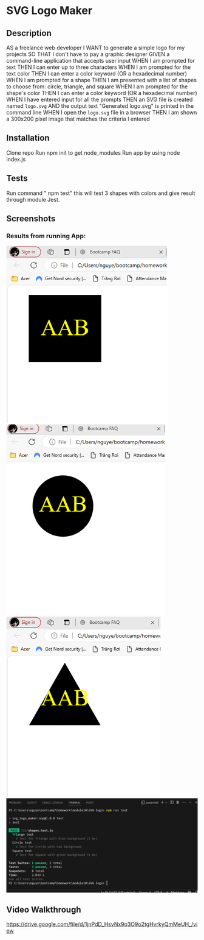 # SVG Logo Maker

## Description

AS a freelance web developer
I WANT to generate a simple logo for my projects
SO THAT I don't have to pay a graphic designer
GIVEN a command-line application that accepts user input
WHEN I am prompted for text
THEN I can enter up to three characters
WHEN I am prompted for the text color
THEN I can enter a color keyword (OR a hexadecimal number)
WHEN I am prompted for a shape
THEN I am presented with a list of shapes to choose from: circle, triangle, and square
WHEN I am prompted for the shape's color
THEN I can enter a color keyword (OR a hexadecimal number)
WHEN I have entered input for all the prompts
THEN an SVG file is created named `logo.svg`
AND the output text "Generated logo.svg" is printed in the command line
WHEN I open the `logo.svg` file in a browser
THEN I am shown a 300x200 pixel image that matches the criteria I entered

## Installation

Clone repo
Run npm init to get node_modules
Run app by using node index.js

## Tests

Run command " npm test" this will test 3 shapes with colors and give result through module Jest.

## Screenshots
### Results from running App: 
![square](https://github.com/AustinN789/SVG-logo/blob/1a9ef535ff931289286ef26efe4150d2cffd85d2/examples/square.png)
![Circle](https://github.com/AustinN789/SVG-logo/blob/1a9ef535ff931289286ef26efe4150d2cffd85d2/examples/Circle.png)
![Triangle](https://github.com/AustinN789/SVG-logo/blob/1a9ef535ff931289286ef26efe4150d2cffd85d2/examples/Triangle.png)
![Test](https://github.com/AustinN789/SVG-logo/blob/1651503a6b6dedb65c2186195ce85e01cb629e90/examples/test.png)
## Video Walkthrough

https://drive.google.com/file/d/1jnPdD_HsvNx9o3O9o2tgHvrkyQmMeUH_/view
